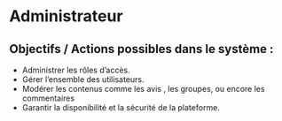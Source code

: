 # Administrateur

## Objectifs / Actions possibles dans le système :

- Administrer les rôles d’accès.
- Gérer l’ensemble des utilisateurs.
- Modérer les contenus comme les avis , les groupes, ou encore les commentaires
- Garantir la disponibilité et la sécurité de la plateforme.